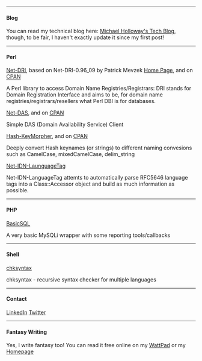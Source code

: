* * *
#### Blog

You can read my technical blog here: [Michael Holloway's Tech Blog](http://blog.thedarkwinter.com), though, to be fair, I haven't exactly update it since my first post!

* * *
#### Perl

[Net-DRI](http://www.thedarkwinter.com/Net-DRI), based on Net-DRI-0.96_09 by Patrick Mevzek [Home Page](http://www.dotandco.com/services/software/Net-DRI/), and on [CPAN](http://search.cpan.org/~pmevzek/https://metacpan.org/pod/release/PMEVZEK/Net-DRI-0.96_09/lib/Net/DRI.pm/)

A Perl library to access Domain Name Registries/Registrars:
DRI stands for Domain Registration Interface and aims to be,
for domain name registries/registrars/resellers
what Perl DBI is for databases.

[Net-DAS](https://github.com/thedarkwinter/net-das-perl), and on [CPAN](http://search.cpan.org/~tdwinter/Net-DAS)

Simple DAS (Domain Availability Service) Client

[Hash-KeyMorpher](https://github.com/thedarkwinter/hash-keymorpher-perl), and on [CPAN](http://search.cpan.org/~tdwinter/Hash-KeyMorpher/)

Deeply convert Hash keynames (or strings) to different naming convesions such as CamelCase, mixedCamelCase, delim_string

[Net-IDN-LaunguageTag](https://github.com/thedarkwinter/Net-IDN-LanguageTag)

Net-IDN-LanguageTag attemts to automatically parse RFC5646 language tags into a Class::Accessor object and build as much information as possible.

* * *
#### PHP

[BasicSQL](http://www.thedarkwinter.com/php-basicSQL/)

A very basic MySQLi wrapper with some reporting tools/callbacks

* * *
#### Shell

[chksyntax](https://github.com/thedarkwinter/chksyntax)

chksyntax - recursive syntax checker for multiple languages

* * *
#### Contact

[LinkedIn](https://de.linkedin.com/in/michael-holloway-845a8850)
[Twitter](https://twitter.com/mabholloway)

* * *
#### Fantasy Writing

Yes, I write fantasy too! You can read it free online on my [WattPad](https://wattpad.com/user/mabholloway) or my [Homepage](https://mabholloway.com)
